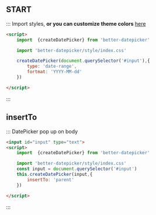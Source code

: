 ## START
::: Import styles, **or you can customize theme colors** [here](#/doc)
```html
<script>
    import  {createDatePicker} from 'better-datepicker'

    import 'better-datepicker/style/index.css'

    createDatePicker(document.querySelector('#input'),{
        type: 'date-range',
        fortmat: 'YYYY-MM-dd'
    })

</script>

```
:::


##  insertTo
::: DatePicker pop up on body
```html
<input id="input" type="text">
<script>
    import  {createDatePicker} from 'better-datepicker'

    import 'better-datepicker/style/index.css'
    const input = document.querySelector('#input')
    this.createDatePicker(input,{
        insertTo: 'parent'
    })

</script>

```
:::

